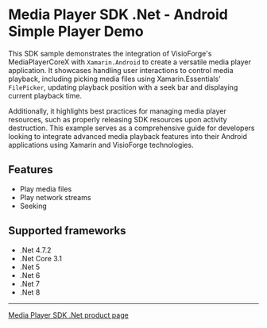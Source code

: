 # Media Player SDK .Net - Android Simple Player Demo

This SDK sample demonstrates the integration of VisioForge's MediaPlayerCoreX with `Xamarin.Android` to create a versatile media player application. It showcases handling user interactions to control media playback, including picking media files using Xamarin.Essentials' `FilePicker`, updating playback position with a seek bar and displaying current playback time.

Additionally, it highlights best practices for managing media player resources, such as properly releasing SDK resources upon activity destruction. This example serves as a comprehensive guide for developers looking to integrate advanced media playback features into their Android applications using Xamarin and VisioForge technologies.

## Features

- Play media files
- Play network streams
- Seeking

## Supported frameworks

- .Net 4.7.2
- .Net Core 3.1
- .Net 5
- .Net 6
- .Net 7
- .Net 8

---

[Media Player SDK .Net product page](https://www.visioforge.com/media-player-sdk-net)
